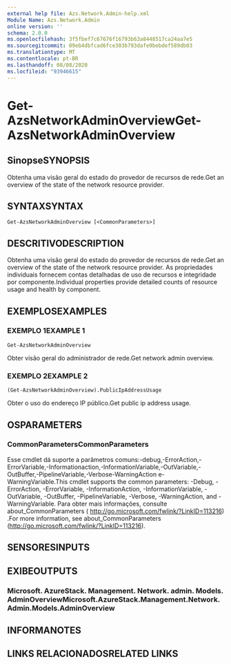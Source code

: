 ```yaml
---
external help file: Azs.Network.Admin-help.xml
Module Name: Azs.Network.Admin
online version: ''
schema: 2.0.0
ms.openlocfilehash: 3f5fbef7c67676f16793b63a8448517ca24aa7e5
ms.sourcegitcommit: 09eb4dbfcad6fce303b793dafe9bebdef589db03
ms.translationtype: MT
ms.contentlocale: pt-BR
ms.lasthandoff: 08/08/2020
ms.locfileid: "93946615"
---
```

# <span data-ttu-id="39929-101">Get-AzsNetworkAdminOverview</span><span class="sxs-lookup"><span data-stu-id="39929-101">Get-AzsNetworkAdminOverview</span></span>

## <span data-ttu-id="39929-102">Sinopse</span><span class="sxs-lookup"><span data-stu-id="39929-102">SYNOPSIS</span></span>
<span data-ttu-id="39929-103">Obtenha uma visão geral do estado do provedor de recursos de rede.</span><span class="sxs-lookup"><span data-stu-id="39929-103">Get an overview of the state of the network resource provider.</span></span>

## <span data-ttu-id="39929-104">SYNTAX</span><span class="sxs-lookup"><span data-stu-id="39929-104">SYNTAX</span></span>

```
Get-AzsNetworkAdminOverview [<CommonParameters>]
```

## <span data-ttu-id="39929-105">DESCRITIVO</span><span class="sxs-lookup"><span data-stu-id="39929-105">DESCRIPTION</span></span>
<span data-ttu-id="39929-106">Obtenha uma visão geral do estado do provedor de recursos de rede.</span><span class="sxs-lookup"><span data-stu-id="39929-106">Get an overview of the state of the network resource provider.</span></span> <span data-ttu-id="39929-107">As propriedades individuais fornecem contas detalhadas de uso de recursos e integridade por componente.</span><span class="sxs-lookup"><span data-stu-id="39929-107">Individual properties provide detailed counts of resource usage and health by component.</span></span>

## <span data-ttu-id="39929-108">EXEMPLOS</span><span class="sxs-lookup"><span data-stu-id="39929-108">EXAMPLES</span></span>

### <span data-ttu-id="39929-109">EXEMPLO 1</span><span class="sxs-lookup"><span data-stu-id="39929-109">EXAMPLE 1</span></span>
```
Get-AzsNetworkAdminOverview
```

<span data-ttu-id="39929-110">Obter visão geral do administrador de rede.</span><span class="sxs-lookup"><span data-stu-id="39929-110">Get network admin overview.</span></span>

### <span data-ttu-id="39929-111">EXEMPLO 2</span><span class="sxs-lookup"><span data-stu-id="39929-111">EXAMPLE 2</span></span>
```
(Get-AzsNetworkAdminOverview).PublicIpAddressUsage
```

<span data-ttu-id="39929-112">Obter o uso do endereço IP público.</span><span class="sxs-lookup"><span data-stu-id="39929-112">Get public ip address usage.</span></span>

## <span data-ttu-id="39929-113">OS</span><span class="sxs-lookup"><span data-stu-id="39929-113">PARAMETERS</span></span>

### <span data-ttu-id="39929-114">CommonParameters</span><span class="sxs-lookup"><span data-stu-id="39929-114">CommonParameters</span></span>
<span data-ttu-id="39929-115">Esse cmdlet dá suporte a parâmetros comuns:-debug,-ErrorAction,-ErrorVariable,-Informationaction,-InformationVariable,-OutVariable,-OutBuffer,-PipelineVariable,-Verbose-WarningAction e-WarningVariable.</span><span class="sxs-lookup"><span data-stu-id="39929-115">This cmdlet supports the common parameters: -Debug, -ErrorAction, -ErrorVariable, -InformationAction, -InformationVariable, -OutVariable, -OutBuffer, -PipelineVariable, -Verbose, -WarningAction, and -WarningVariable.</span></span> <span data-ttu-id="39929-116">Para obter mais informações, consulte about_CommonParameters ( http://go.microsoft.com/fwlink/?LinkID=113216) .</span><span class="sxs-lookup"><span data-stu-id="39929-116">For more information, see about_CommonParameters (http://go.microsoft.com/fwlink/?LinkID=113216).</span></span>

## <span data-ttu-id="39929-117">SENSORES</span><span class="sxs-lookup"><span data-stu-id="39929-117">INPUTS</span></span>

## <span data-ttu-id="39929-118">EXIBE</span><span class="sxs-lookup"><span data-stu-id="39929-118">OUTPUTS</span></span>

### <span data-ttu-id="39929-119">Microsoft. AzureStack. Management. Network. admin. Models. AdminOverview</span><span class="sxs-lookup"><span data-stu-id="39929-119">Microsoft.AzureStack.Management.Network.Admin.Models.AdminOverview</span></span>

## <span data-ttu-id="39929-120">INFORMA</span><span class="sxs-lookup"><span data-stu-id="39929-120">NOTES</span></span>

## <span data-ttu-id="39929-121">LINKS RELACIONADOS</span><span class="sxs-lookup"><span data-stu-id="39929-121">RELATED LINKS</span></span>
